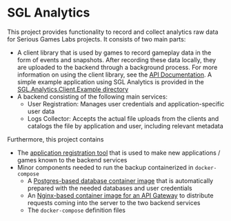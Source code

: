 # SGL Analytics

This project provides functionality to record and collect analytics raw data for Serious Games Labs projects.
It consists of two main parts:
- A client library that is used by games to record gameplay data in the form of events and snapshots.
	After recording these data locally, they are uploaded to the backend through a background process.
	For more information on using the client library, see the [API Documentation](https://serious-games-lab.pages.gitlab.rlp.net/sgl-analytics/api/SGL.Analytics.Client.SGLAnalytics.html).
	A simple example application using SGL Analytics is provided in the [SGL.Analytics.Client.Example directory](https://gitlab.rlp.net/serious-games-lab/sgl-analytics/-/tree/main/SGL.Analytics.Client.Example)
- A backend consisting of the following main services:
	- User Registration: Manages user credentials and application-specific user data
	- Logs Collector: Accepts the actual file uploads from the clients and catalogs the file by application and user, including relevant metadata

Furthermore, this project contains
- The [application registration tool](https://gitlab.rlp.net/serious-games-lab/sgl-analytics/-/tree/main/SGL.Analytics.Backend.AppRegistrationTool) that is used to make new applications / games known to the backend services
- Minor components needed to run the backup containerized in `docker-compose`
	- A [Postgres-based database container image](https://gitlab.rlp.net/serious-games-lab/sgl-analytics/-/tree/main/SGL.Analytics.Backend.DB) that is automatically prepared with the needed databases and user credentials
	- An [Nginx-based container image for an API Gateway](https://gitlab.rlp.net/serious-games-lab/sgl-analytics/-/tree/main/SGL.Analytics.Backend.APIGW) to distribute requests coming into the server to the two backend services
	- The `docker-compose` definition files
